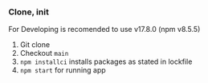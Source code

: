 ### Clone, init

For Developing is recomended to use v17.8.0 (npm v8.5.5)


1. Git clone
2. Checkout `main`
3. `npm installci` installs packages as stated in lockfile
4. `npm start` for running app
